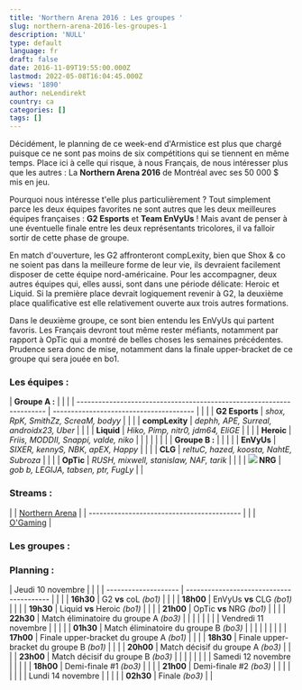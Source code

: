```yaml
---
title: 'Northern Arena 2016 : Les groupes '
slug: northern-arena-2016-les-groupes-1
description: 'NULL'
type: default
language: fr
draft: false
date: 2016-11-09T19:55:00.000Z
lastmod: 2022-05-08T16:04:45.000Z
views: '1890'
author: neLendirekt
country: ca
categories: []
tags: []
---
```

Décidément, le planning de ce week-end d'Armistice est plus que chargé puisque ce ne sont pas moins de six compétitions qui se tiennent en même temps. Place ici à celle qui risque, à nous Français, de nous intéresser plus que les autres : La **Northern Arena 2016** de Montréal avec ses 50 000 $ mis en jeu.  
  
Pourquoi nous intéresse t'elle plus particulièrement ? Tout simplement parce les deux équipes favorites ne sont autres que les deux meilleures équipes françaises : **G2 Esports** et **Team EnVyUs** ! Mais avant de penser à une éventuelle finale entre les deux représentants tricolores, il va falloir sortir de cette phase de groupe.   
  
En match d'ouverture, les G2 affronteront compLexity, bien que Shox & co ne soient pas dans la meilleure forme de leur vie, ils devraient facilement disposer de cette équipe nord-américaine. Pour les accompagner, deux autres équipes qui, elles aussi, sont dans une période délicate: Heroic et Liquid. Si la première place devrait logiquement revenir à G2, la deuxième place qualificative est elle relativement ouverte aux trois autres formations.  
  
Dans le deuxième groupe, ce sont bien entendu les EnVyUs qui partent favoris. Les Français devront tout même rester méfiants, notamment par rapport à OpTic qui a montré de belles choses les semaines précédentes. Prudence sera donc de mise, notamment dans la finale upper-bracket de ce groupe qui sera jouée en bo1.

### **Les équipes :**

| **Groupe A :**                                                        |                                         |  |
| --------------------------------------------------------------------- | --------------------------------------- |  |
| |  **G2 Esports**                                                     | _shox, RpK, SmithZz, ScreaM, bodyy_     |  |
| |  **compLexity**                                                     | _dephh, APE, Surreal, androidx23, Uber_ |  |
| |  **Liquid**                                                         | _Hiko, Pimp, nitr0, jdm64, EliGE_       |  |
| |  **Heroic**                                                         | _Friis, MODDII, Snappi, valde, niko_    |  |
| |                                                                     |                                         |  |
| **Groupe B :**                                                        |                                         |  |
| |  **EnVyUs**                                                         | _SIXER, kennyS, NBK, apEX, Happy_       |  |
| |  **CLG**                                                            | _reltuC, hazed, koosta, NahtE, Subroza_ |  |
| |  **OpTic**                                                          | _RUSH, mixwell, stanislaw, NAF, tarik_  |  |
| |  **![](/storage/countries/flag/europe_flag_580d21b984714.gif) NRG** | _gob b, LEGIJA, tabsen, ptr, FugLy_     |  |

### **Streams :**

| |  [Northern Arena](/fr/stream/twitch/740) |
| ------------------------------------------ |
| |  [O'Gaming](/fr/stream/twicth/494)       |

### **Les groupes :**

### **Planning :** 

| Jeudi 10 novembre    |                                          |  |
| -------------------- | ---------------------------------------- |  |
| |  **16h30**         | G2 **vs** coL _(bo1)_                    |  |
| |  **18h00**         | EnVyUs **vs** CLG _(bo1)_                |  |
| |  **19h30**         | Liquid **vs** Heroic _(bo1)_             |  |
| |  **21h00**         | OpTic **vs** NRG _(bo1)_                 |  |
| |  **22h30**         | Match éliminatoire du groupe A _(bo3)_   |  |
| |                    |                                          |  |
| Vendredi 11 novembre |                                          |  |
| |  **01h30**         | Match éliminatoire du groupe B _(bo3)_   |  |
| |                    |                                          |  |
| |  **17h00**         | Finale upper-bracket du groupe A _(bo1)_ |  |
| |  **18h30**         | Finale upper-bracket du groupe B _(bo1)_ |  |
| |  **20h00**         | Match décisif du groupe A _(bo3)_        |  |
| |  **23h00**         | Match décisif du groupe B _(bo3)_        |  |
| |                    |                                          |  |
| Samedi 12 novembre   |                                          |  |
| |  **18h00**         | Demi-finale #1 _(bo3)_                   |  |
| |  **21h00**         | Demi-finale #2 _(bo3)_                   |  |
| |                    |                                          |  |
| Lundi 14 novembre    |                                          |  |
| |  **02h30**         | Finale _(bo3)_                           |  |
